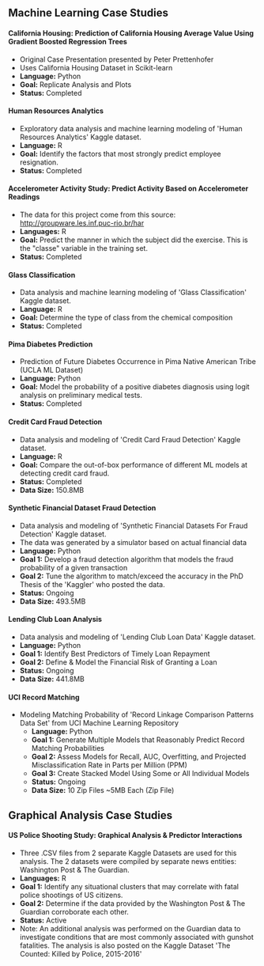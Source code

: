 ## Machine Learning Case Studies
#### California Housing: Prediction of California Housing Average Value Using Gradient Boosted Regression Trees 
  - Original Case Presentation presented by Peter Prettenhofer
  - Uses California Housing Dataset in Scikit-learn
  - **Language:** Python
  - **Goal:** Replicate Analysis and Plots
  - **Status:** Completed

#### Human Resources Analytics
  - Exploratory data analysis and machine learning modeling of 'Human Resources Analytics' Kaggle dataset.
  - **Language:** R
  - **Goal:** Identify the factors that most strongly predict employee resignation.
  - **Status:** Completed

#### Accelerometer Activity Study: Predict Activity Based on Accelerometer Readings
  - The data for this project come from this source: http://groupware.les.inf.puc-rio.br/har
  - **Languages:** R
  - **Goal:** Predict the manner in which the subject did the exercise. This is the "classe" variable in the training set. 
  - **Status:** Completed 

#### Glass Classification 
  - Data analysis and machine learning modeling of 'Glass Classification' Kaggle dataset.
  - **Language:** R
  - **Goal:** Determine the type of class from the chemical composition
  - **Status:** Completed

#### Pima Diabetes Prediction
  - Prediction of Future Diabetes Occurrence in Pima Native American Tribe (UCLA ML Dataset)
  - **Language:** Python
  - **Goal:** Model the probability of a positive diabetes diagnosis using logit analysis on preliminary medical tests.
  - **Status:** Completed

#### Credit Card Fraud Detection
  - Data analysis and modeling of 'Credit Card Fraud Detection' Kaggle dataset.
  - **Language:** R
  - **Goal:** Compare the out-of-box performance of different ML models at detecting credit card fraud. 
  - **Status:** Completed
  - **Data Size:** 150.8MB

#### Synthetic Financial Dataset Fraud Detection 
  - Data analysis and modeling of 'Synthetic Financial Datasets For Fraud Detection' Kaggle dataset.
  - The data was generated by a simulator based on actual financial data
  - **Language:** Python
  - **Goal 1:** Develop a fraud detection algorithm that models the fraud probability of a given transaction  
  - **Goal 2:** Tune the algorithm to match/exceed the accuracy in the PhD Thesis of the 'Kaggler' who posted the data.
  - **Status:** Ongoing
  - **Data Size:** 493.5MB
  
#### Lending Club Loan Analysis 
  - Data analysis and modeling of 'Lending Club Loan Data' Kaggle dataset.
  - **Language:** Python
  - **Goal 1:** Identify Best Predictors of Timely Loan Repayment 
  - **Goal 2:** Define & Model the Financial Risk of Granting a Loan 
  - **Status:** Ongoing
  - **Data Size:** 441.8MB

#### UCI Record Matching 
- Modeling Matching Probability of 'Record Linkage Comparison Patterns Data Set' from UCI Machine Learning Repository
  - **Language:** Python
  - **Goal 1:** Generate Multiple Models that Reasonably Predict Record Matching Probabilities
  - **Goal 2:** Assess Models for Recall, AUC, Overfitting, and Projected Misclassification Rate in Parts per Million (PPM) 
  - **Goal 3:** Create Stacked Model Using Some or All Individual Models
  - **Status:** Ongoing
  - **Data Size:** 10 Zip Files ~5MB Each (Zip File)

## Graphical Analysis Case Studies

#### US Police Shooting Study: Graphical Analysis & Predictor Interactions
  - Three .CSV files from 2 separate Kaggle Datasets are used for this analysis. The 2 datasets were compiled by separate news entities: Washington Post & The Guardian.
  - **Languages:** R
  - **Goal 1:** Identify any situational clusters that may correlate with fatal police shootings of US citizens.
  - **Goal 2:** Determine if the data provided by the Washington Post & The Guardian corroborate each other.
  - **Status:** Active
  - Note: An additional analysis was performed on the Guardian data to investigate conditions that are most commonly associated with gunshot fatalities. The analysis is also posted on the Kaggle Dataset 'The Counted: Killed by Police, 2015-2016'
